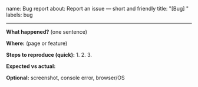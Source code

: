 name: Bug report
about: Report an issue — short and friendly
title: "[Bug] "
labels: bug

---

**What happened?** (one sentence)

**Where:** (page or feature)

**Steps to reproduce (quick):**
1.
2.
3.

**Expected vs actual:**

**Optional:** screenshot, console error, browser/OS



